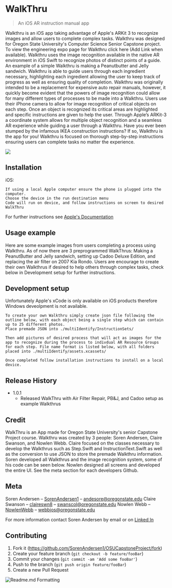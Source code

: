 # WalkThru
> An iOS AR instruction manual app 

Walkthru is an iOS app taking advantage of Apple's ARKit 3 to recognize images and allow users to complete complex tasks. Walkthru was designed
for Oregon State University's Computer Science Senior Capstone project. To view the engineering expo page for Walkthru click here (Add Link when available).
Walkthru uses the image recognition available in the native AR environment in iOS Swift to recognize photos of distinct points of a guide. An example of a simple
Walkthru is making a Peanutbutter and Jelly sandwich. Walkthru is able to guide users through each ingredient necessary, highlighting each ingredient allowing the
user to keep track of progress as well as ensuring quality of completion. Walkthru was originally intended to be a replacement for expensive auto repair manuals,
however, it quickly become evident that the powers of image recognition could allow for many different types of processes to be made into a Walkthru. Users use their iPhone camera to allow for image recognition of critical objects on each step. Once an object is recognized its critical areas are highlighted and specific instructions are given to help the user. Through Apple’s ARKit-3 a coordinate system allows for multiple object recognition and a seamless AR experience while guiding a user through a Walkthru. Have you ever been stumped by the infamous IKEA construction instructions? If so, Walkthru is the app for you! Walkthru is focused on thorough step-by-step instructions ensuring users can complete tasks no matter the experience.


![](header.png)

## Installation

iOS:

```Place all files into xCode project
If using a local Apple computer ensure the phone is plugged into the computer.
Choose the device in the run destination menu
Code will run on device, and follow instructions on screen to desired WalkThru
```
For further instructions see [Apple's Documentation](https://developer.apple.com/documentation/xcode/running-your-app-in-the-simulator-or-on-a-device)
## Usage example

Here are some example images from users completing a process using Walkthru. As of now there are 3 preprogrammed WalkThrus:
Making a PeanutButter and Jelly sandwich, setting up Cadoo Deluxe Edition, and replacing the air filter on 2007 Kia Rondo.
Users are encourage to create their own Walkthrus if desired to help others through complex tasks, check below in Development setup for further instructions.



## Development setup

Unfortunately Apple's xCode is only available on iOS products therefore Windows deveolpment is not available.
```
To create your own Walkthru simply create json file following the outline below, with each object being a single step which can contain up to 25 different photos.
Place premade JSON into ./multiIdentify/InstructionSets/
```

```
Then add pictures of desired process that will act as images for the app to recognize during the process to indivdual AR Resource Groups for each step. File name format is listed below, with all folders placed into ./multiIdentify/assets.xcassets/
```

```
Once completed follow installation instructions to install on a local device.
```

## Release History

* 1.0.1
  * Released WalkThru with Air Filter Repair, PB&J, and Cadoo setup as example Walkthrus

## Credit 

WalkThru is an App made for Oregon State University's senior Capstone Project course. Walkthru was created by 3 people: Soren Andersen, Claire Swanson, and Nowlen Webb. Claire focused on the classes necessary to develop the Walkthrus such as Step.Swift and InstructionText.Swift as well as the conversion to use JSON to store the premade Walkthru information. Soren developed all Walkthrus and the image recognition system, some of his code can be seen below. Nowlen designed all screens and developed the entire UI. See the meta section for each developers Github.



## Meta

Soren Andersen – [SorenAndersen1](https://github.com/SorenAndersen1) – andesore@oregonstate.edu
Claire Swanson – [claireswn8](https://github.com/claireswn8) – swanscol@oregonstate.edu 
Nowlen Webb – [NowlenWebb](https://github.com/NowlenWebb) – webbjos@oregonstate.edu 

For more information contact Soren Andersen by email or on [Linked In](https://www.linkedin.com/in/soren-andersen-556492184/)

## Contributing

1. Fork it (<https://github.com/SorenAndersen1/OSUCapstoneProject/fork>)
2. Create your feature branch (`git checkout -b feature/fooBar`)
3. Commit your changes (`git commit -am 'Add some fooBar'`)
4. Push to the branch (`git push origin feature/fooBar`)
5. Create a new Pull Request

![Readme.md Formatting](https://github.com/dbader/readme-template)
